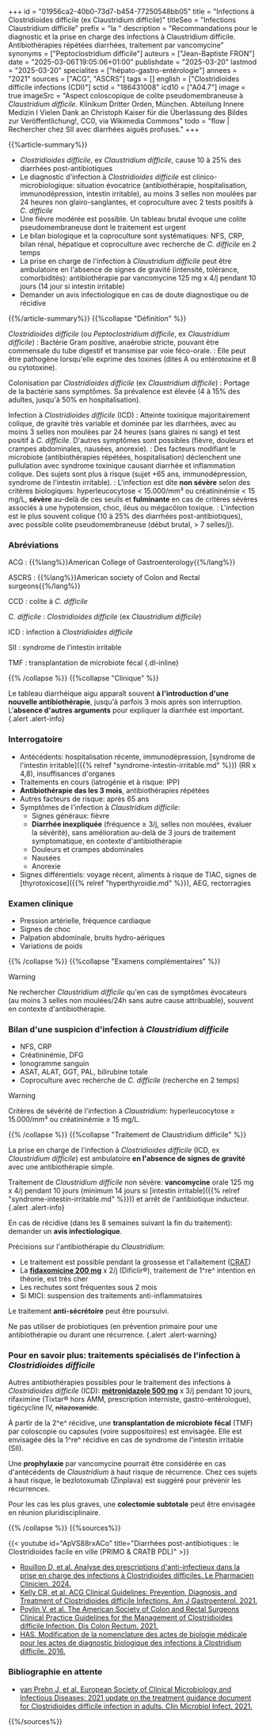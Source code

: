 +++
id = "01956ca2-40b0-73d7-b454-77250548bb05"
title = "Infections à Clostridioides difficile (ex Claustridium difficile)"
titleSeo = "Infections Claustridium difficile"
prefix = "la "
description = "Recommandations pour le diagnostic et la prise en charge des infections à Claustridium difficile. Antibiothérapies répétées diarrhées, traitement par vancomycine"
synonyms = ["Peptoclostridium difficile"]
auteurs = ["Jean-Baptiste FRON"]
date = "2025-03-06T19:05:06+01:00"
publishdate = "2025-03-20"
lastmod = "2025-03-20"
specialites = ["hépato-gastro-entérologie"]
annees = "2021"
sources = ["ACG", "ASCRS"]
tags = []
english = ["Clostridioides difficile infections (CDI)"]
sctid = "186431008"
icd10 = ["A04.7"]
image = true
imageSrc = "Aspect coloscopique de colite pseudomembraneuse à *Claustridium difficile*. Klinikum Dritter Orden, München. Abteilung Innere Medizin I Vielen Dank an Christoph Kaiser für die Überlassung des Bildes zur Veröffentlichung!, CC0, via Wikimedia Commons"
todo = "flow | Rechercher chez SII avec diarrhées aiguës profuses."
+++

{{%article-summary%}}

- *Clostridioides difficile*, ex *Claustridium difficile*, cause 10 à 25% des diarrhées post-antibiotiques
- Le diagnostic d'infection à *Clostridioides difficile* est clinico-microbiologique: situation évocatrice (antibiothérapie, hospitalisation, immunodépression, intestin irritable), au moins 3 selles non moulées par 24 heures non glairo-sanglantes, et coproculture avec 2 tests positifs à *C. difficile*
- Une fièvre modérée est possible. Un tableau brutal évoque une colite pseudomembraneuse dont le traitement est urgent
- Le bilan biologique et la coproculture sont systématiques: NFS, CRP, bilan rénal, hépatique et coproculture avec recherche de *C. difficile* en 2 temps
- La prise en charge de l'infection à *Claustridium difficile* peut être ambulatoire en l'absence de signes de gravité (intensité, tolérance, comorbidités): antibiothérapie par vancomycine 125 mg x 4/j pendant 10 jours (14 jour si intestin irritable)
- Demander un avis infectiologique en cas de doute diagnostique ou de récidive

{{%/article-summary%}}
{{%collapse "Définition" %}}

*Clostridioides difficile* (ou *Peptoclostridium difficile*, ex *Claustridium difficile*)
: Bactérie Gram positive, anaérobie stricte, pouvant être commensale du tube digestif et transmise par voie féco-orale.
: Elle peut être pathogène lorsqu'elle exprime des toxines (dites A ou entérotoxine et B ou cytotoxine).

Colonisation par *Clostridioides difficile* (ex *Claustridium difficile*)
: Portage de la bactérie sans symptômes. Sa prévalence est élevée (4 à 15% des adultes, jusqu'à 50% en hospitalisation).

Infection à *Clostridioides difficile* (ICD)
: Atteinte toxinique majoritairement colique, de gravité très variable et dominée par les diarrhées, avec au moins 3 selles non moulées par 24 heures (sans glaires ni sang) et test positif à *C. difficile*. D'autres symptômes sont possibles (fièvre, douleurs et crampes abdominales, nausées, anorexie).
: Des facteurs modifiant le microbiote (antibiothérapies répétées, hospitalisation) déclenchent une pullulation avec syndrome toxinique causant diarrhée et inflammation colique. Des sujets sont plus à risque (sujet +65 ans, immunodépression, syndrome de l'intestin irritable).
: L'infection est dite **non sévère** selon des critères biologiques: hyperleucocytose < 15.000/mm³ ou créatininémie < 15 mg/L, **sévère** au-delà de ces seuils et **fulminante** en cas de critères sévères associés à une hypotension, choc, iléus ou mégacôlon toxique.
: L'infection est le plus souvent colique (10 à 25% des diarrhées post-antibiotiques), avec possible colite pseudomembraneuse (début brutal, > 7 selles/j).

### Abréviations

ACG
: {{%lang%}}American College of Gastroenterology{{%/lang%}}

ASCRS
: {{%lang%}}American society of Colon and Rectal surgeons{{%/lang%}}

CCD
: colite à *C. difficile*

*C. difficile*
: *Clostridioides difficile* (ex *Claustridium difficile*)

ICD
: infection à *Clostridioides difficile*

SII
: syndrome de l'intestin irritable

TMF
: transplantation de microbiote fécal
{.dl-inline}

{{% /collapse %}}
{{%collapse "Clinique" %}}

Le tableau diarrhéique aigu apparaît souvent **à l'introduction d'une nouvelle antibiothérapie**, jusqu'à parfois 3 mois après son interruption. L'**absence d'autres arguments** pour expliquer la diarrhée est important.
{.alert .alert-info}

### Interrogatoire

- Antécédents: hospitalisation récente, immunodépression, [syndrome de l'intestin irritable]({{% relref "syndrome-intestin-irritable.md" %}}) (RR x 4,8), insuffisances d'organes
- Traitements en cours (iatrogénie et à risque: IPP)
- **Antibiothérapie das les 3 mois**, antibiothérapies répétées
- Autres facteurs de risque: après 65 ans
- Symptômes de l'infection à *Claustridium difficile*:
  - Signes généraux: fièvre
  - **Diarrhée inexpliquée** (fréquence ≥ 3/j, selles non moulées, évaluer la sévérité), sans amélioration au-delà de 3 jours de traitement symptomatique, en contexte d'antibiothérapie
  - Douleurs et crampes abdominales
  - Nausées
  - Anorexie
- Signes différentiels: voyage récent, aliments à risque de TIAC, signes de [thyrotoxicose]({{% relref "hyperthyroidie.md" %}}), AEG, rectorragies

### Examen clinique

- Pression artérielle, fréquence cardiaque
- Signes de choc
- Palpation abdominale, bruits hydro-aériques
- Variations de poids

{{% /collapse %}}
{{%collapse "Examens complémentaires" %}}

> [!WARNING]
> Ne rechercher *Claustridium difficile* qu'en cas de symptômes évocateurs (au moins 3 selles non moulées/24h sans autre cause attribuable), souvent en contexte d'antibiothérapie.

### Bilan d'une suspicion d'infection à *Claustridium difficile*

- NFS, CRP
- Créatininémie, DFG
- Ionogramme sanguin
- ASAT, ALAT, GGT, PAL, bilirubine totale
- Coproculture avec recherche de *C. difficile* (recherche en 2 temps)

> [!WARNING]
> Critères de sévérité de l'infection à *Claustridium*: hyperleucocytose ≥ 15.000/mm³ ou créatininémie ≥ 15 mg/L.

{{% /collapse %}}
{{%collapse "Traitement de Claustridium difficile" %}}

La prise en charge de l'infection à *Clostridioides difficile* (ICD, ex *Claustridium difficile*) est ambulatoire **en l'absence de signes de gravité** avec une antibiothérapie simple.

Traitement de *Claustridium difficile* non sévère: **vancomycine** orale 125 mg x 4/j pendant 10 jours (minimum 14 jours si [intestin irritable]({{% relref "syndrome-intestin-irritable.md" %}})) et arrêt de l'antibiotique inducteur.
{.alert .alert-info}

En cas de récidive (dans les 8 semaines suivant la fin du traitement): demander un **avis infectiologique**.

Précisions sur l'antibiothérapie du *Claustridium*:

- Le traitement est possible pendant la grossesse et l'allaitement ([CRAT](https://www.lecrat.fr/13364/))
- La **[fidaxomicine 200 mg](https://www.ema.europa.eu/fr/documents/product-information/dificlir-epar-product-information_fr.pdf)** x 2/j (Dificlir®), traitement de 1^re^ intention en théorie, est très cher
- Les rechutes sont fréquentes sous 2 mois
- Si MICI: suspension des traitements anti-inflammatoires

Le traitement **anti-sécrétoire** peut être poursuivi.

Ne pas utiliser de probiotiques (en prévention primaire pour une antibiothérapie ou durant une récurrence.
{.alert .alert-warning}

### Pour en savoir plus: traitements spécialisés de l'infection à *Clostridioides difficile*

Autres antibiothérapies possibles pour le traitement des infections à *Clostridioides difficile* (ICD): **[métronidazole 500 mg](https://bdpm.ansm.sante.fr/medicament/60416081/extrait#tab-rcp)** x 3/j pendant 10 jours, rifaximine (Tixtar® hors AMM, prescription interniste, gastro-entérologue), tigécycline IV, ~~nitazoxanide~~.

À partir de la 2^e^ récidive, une **transplantation de microbiote fécal** (TMF) par coloscopie ou capsules (voire suppositoires) est envisagée. Elle est envisagée dès la 1^re^ récidive en cas de syndrome de l'intestin irritable (SII).

Une **prophylaxie** par vancomycine pourrait être considérée en cas d'antécédents de *Claustridium* à haut risque de récurrence. Chez ces sujets à haut risque, le bezlotoxumab (Zinplava) est suggéré pour prévenir les récurrences.

Pour les cas les plus graves, une **colectomie subtotale** peut être envisagée en réunion pluridisciplinaire.

{{% /collapse %}}
{{%sources%}}

{{< youtube id="ApVS88rxACo" title="Diarrhées post-antibiotiques : le Clostridioides facile en ville (PRIMO & CRATB PDL)" >}}

- [Rouillon D, et al. Analyse des prescriptions d'anti-infectieux dans la prise en charge des infections à Clostridioides difficiles. Le Pharmacien Clinicien. 2024.](https://www.sciencedirect.com/science/article/pii/S2772953224003058)
- [Kelly CR, et al. ACG Clinical Guidelines: Prevention, Diagnosis, and Treatment of Clostridioides difficile Infections. Am J Gastroenterol. 2021.](https://journals.lww.com/ajg/fulltext/2021/06000/acg_clinical_guidelines__prevention,_diagnosis,.12.aspx)
- [Poylin V, et al. The American Society of Colon and Rectal Surgeons Clinical Practice Guidelines for the Management of Clostridioides difficile Infection. Dis Colon Rectum. 2021.](https://journals.lww.com/dcrjournal/fulltext/2021/06000/the_american_society_of_colon_and_rectal_surgeons.5.aspx)
- [HAS. Modification de la nomenclature des actes de biologie médicale pour les actes de diagnostic biologique des infections à Clostridium difficile. 2016.](https://www.has-sante.fr/jcms/c_2607794/fr/modification-de-la-nomenclature-des-actes-de-biologie-medicale-pour-les-actes-de-diagnostic-biologique-des-infections-a-clostridium-difficile)

### Bibliographie en attente

- [van Prehn J, et al. European Society of Clinical Microbiology and Infectious Diseases: 2021 update on the treatment guidance document for Clostridioides difficile infection in adults. Clin Microbiol Infect. 2021.](https://www.clinicalmicrobiologyandinfection.com/article/S1198-743X(21)00568-1/fulltext)

{{%/sources%}}
